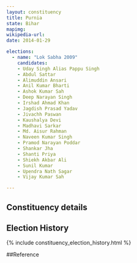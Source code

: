 ```yaml
---
layout: constituency
title: Purnia
state: Bihar
mapimg: 
wikipedia-url: 
date: 2014-01-29

elections: 
  - name: "Lok Sabha 2009"
    candidates: 
    - Uday Singh Alias Pappu Singh 
    - Abdul Sattar 
    - Alimuddin Ansari 
    - Anil Kumar Bharti 
    - Ashok Kumar Sah 
    - Deep Narayan Singh 
    - Irshad Ahmad Khan 
    - Jagdish Prasad Yadav 
    - Jivachh Paswan 
    - Kaushalya Devi 
    - Madhavi Sarkar 
    - Md. Aisur Rahman 
    - Naveen Kumar Singh 
    - Pramod Narayan Poddar 
    - Shankar Jha 
    - Shanti Priya 
    - Shiekh Akbar Ali 
    - Sunil Kumar 
    - Upendra Nath Sagar 
    - Vijay Kumar Sah 

---
```

## Constituency details


## Election History
{% include constituency_election_history.html %}

##Reference
